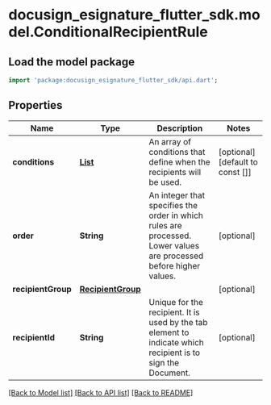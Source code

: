 # docusign_esignature_flutter_sdk.model.ConditionalRecipientRule

## Load the model package
```dart
import 'package:docusign_esignature_flutter_sdk/api.dart';
```

## Properties
Name | Type | Description | Notes
------------ | ------------- | ------------- | -------------
**conditions** | [**List<ConditionalRecipientRuleCondition>**](ConditionalRecipientRuleCondition.md) | An array of conditions that define when the recipients will be used. | [optional] [default to const []]
**order** | **String** | An integer that specifies the order in which rules are processed. Lower values are processed before higher values. | [optional] 
**recipientGroup** | [**RecipientGroup**](RecipientGroup.md) |  | [optional] 
**recipientId** | **String** | Unique for the recipient. It is used by the tab element to indicate which recipient is to sign the Document. | [optional] 

[[Back to Model list]](../README.md#documentation-for-models) [[Back to API list]](../README.md#documentation-for-api-endpoints) [[Back to README]](../README.md)


